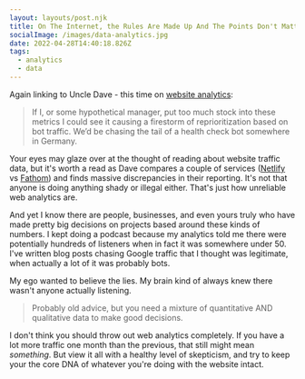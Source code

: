 ```yaml
---
layout: layouts/post.njk
title: On The Internet, the Rules Are Made Up And The Points Don't Matter
socialImage: /images/data-analytics.jpg
date: 2022-04-28T14:40:18.826Z
tags:
  - analytics
  - data
---
```

Again linking to Uncle Dave - this time on [website analytics](https://daverupert.com/2022/04/server-side-vs-client-side-analytics/):

> If I, or some hypothetical manager, put too much stock into these metrics I could see it causing a firestorm of reprioritization based on bot traffic. We’d be chasing the tail of a health check bot somewhere in Germany.

Your eyes may glaze over at the thought of reading about website traffic data, but it's worth a read as Dave compares a couple of services ([Netlify](https://netlify.com) vs [Fathom](https://usefathom.com/ref/YGPGBL)) and finds massive discrepancies in their reporting. It's not that anyone is doing anything shady or illegal either. That's just how unreliable web analytics are.

And yet I know there are people, businesses, and even yours truly who have made pretty big decisions on projects based around these kinds of numbers. I kept doing a podcast because my analytics told me there were potentially hundreds of listeners when in fact it was somewhere under 50. I've written blog posts chasing Google traffic that I thought was legitimate, when actually a lot of it was probably bots.

My ego wanted to believe the lies. My brain kind of always knew there wasn't anyone actually listening.

> Probably old advice, but you need a mixture of quantitative AND qualitative data to make good decisions.

I don't think you should throw out web analytics completely. If you have a lot more traffic one month than the previous, that still might mean *something*. But view it all with a healthy level of skepticism, and try to keep your the core DNA of whatever you're doing with the website intact.